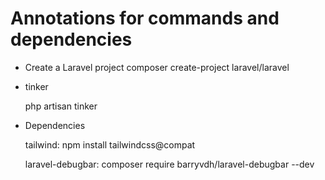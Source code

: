 # Annotations for commands and dependencies

- Create a Laravel project
  composer create-project laravel/laravel

- tinker
  
  php artisan tinker

- Dependencies
  
  tailwind: npm install tailwindcss@compat

  laravel-debugbar: composer require barryvdh/laravel-debugbar --dev